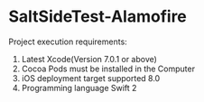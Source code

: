 # SaltSideTest-Alamofire

Project execution requirements:
1. Latest Xcode(Version 7.0.1 or above)
2. Cocoa Pods must be installed in the Computer
3. iOS deployment target supported 8.0
4. Programming language Swift 2
